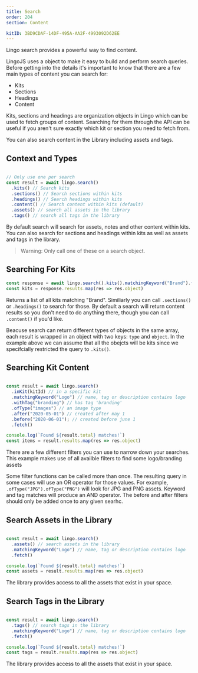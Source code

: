 ```yaml
---
title: Search
order: 204
section: Content

kitID: 3BD9CDAF-14DF-495A-AA2F-4993092D62EE
---
```



Lingo search provides a powerful way to find content.

LingoJS uses a object to make it easy to build and perform search queries. Before getting into the details it's important to know that there are a few main types of content you can search for:

* Kits
* Sections
* Headings
* Content

Kits, sections and headings are organization objects in Lingo which can be used to fetch groups of content. Searching for them through the API can be useful if you aren't sure exactly which kit or section you need to fetch from.

You can also search content in the Library including assets and tags.

## Context and Types

```js

// Only use one per search
const result = await lingo.search()
  .kits() // Search kits
  .sections() // Search sections within kits
  .headings() // Search headings within kits
  .content() // Search content within kits (default)
  .assets() // search all assets in the library
  .tags() // search all tags in the library

```

By default search will search for assets, notes and other content within kits. You can also search for sections and headings within kits as well as assets and tags in the library.

> Warning: Only call one of these on a search object.

## Searching For Kits

```js
const response = await lingo.search().kits().matchingKeyword("Brand").fetch()
const kits = response.results.map(res => res.object)
```

Returns a list of all kits matching "Brand". Similiarly you can call `.sections()` or `.headings()` to search for those. By default a search will return content results so you don't need to do anything there, though you can call `.content()` if you'd like.

Beacuse search can return different types of objects in the same array, each result is wrapped in an object with two keys: `type` and `object`. In the example above we can assume that all the obejcts will be kits since we specifcially restricted the query to `.kits()`.


## Searching Kit Content

```js

const result = await lingo.search()
  .inKit(kitId) // in a specific kit
  .matchingKeyword("Logo") // name, tag or description contains logo
  .withTag("branding") // has tag 'branding'
  .ofType("images") // an image type
  .after("2020-05-01") // created after may 1
  .before("2020-06-01"); // created before june 1
  .fetch()

console.log(`Found ${result.total} matches!`)
const items = result.results.map(res => res.object)
```



There are a few different filters you can use to narrow down your searches. This example makes use of all availble filters to find some logo/branding assets

Some filter functions can be called more than once. The resulting query in some cases will use an OR operator for those values. For example, `.ofType("JPG").ofType("PNG")` will look for JPG and PNG assets. Keyword and tag matches will produce an AND operator. The before and after filters should only be added once to any given searhc.

## Search Assets in the Library

```js

const result = await lingo.search()
  .assets() // search assets in the library
  .matchingKeyword("Logo") // name, tag or description contains logo
  .fetch()

console.log(`Found ${result.total} matches!`)
const assets = result.results.map(res => res.object)
```

The library provides access to all the assets that exist in your space.


## Search Tags in the Library

```js

const result = await lingo.search()
  .tags() // search tags in the library
  .matchingKeyword("Logo") // name, tag or description contains logo
  .fetch()

console.log(`Found ${result.total} matches!`)
const tags = result.results.map(res => res.object)
```

The library provides access to all the assets that exist in your space.
